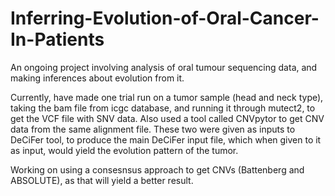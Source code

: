 # Inferring-Evolution-of-Oral-Cancer-In-Patients
An ongoing project involving analysis of oral tumour sequencing data, and making inferences about evolution from it.

Currently, have made one trial run on a tumor sample (head and neck type), taking the bam file from icgc database, and running it through mutect2, to get the VCF file with SNV data. Also used a tool called CNVpytor to get CNV data from the same alignment file. These two were given as inputs to DeCiFer tool, to produce the main DeCiFer input file, which when given to it as input, would yield the evolution pattern of the tumor.

Working on using a consesnsus approach to get CNVs (Battenberg and ABSOLUTE), as that will yield a better result.
